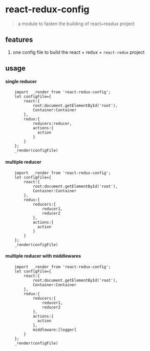 # react-redux-config

> a module to fasten the building of react+readux project

## features
1. one config file to build the react + redux + `react-redux` project

## usage

#### single reducer 

```
    import  _render from 'react-redux-config';
    let configFile={
        react:{
            root:document.getElementById('root'),
            Container:Container
        },
        redux:{
            reducers:reducer,
            actions:{
              action
            }
        }
    };
    _render(configFile)

```

#### multiple reducer 

```
    import  _render from 'react-redux-config';
    let configFile={
        react:{
            root:document.getElementById('root'),
            Container:Container
        },
        redux:{
            reducers:{
                reducer1,
                reducer2
            },
            actions:{
              action
            }
        }
    };
    _render(configFile)

```

#### multiple reducer  with middlewares

```
    import  _render from 'react-redux-config';
    let configFile={
        react:{
            root:document.getElementById('root'),
            Container:Container
        },
        redux:{
            reducers:{
                reducer1,
                reducer2
            },
            actions:{
              action
            },
            middleware:[logger]
        }
    };
    _render(configFile)

```


